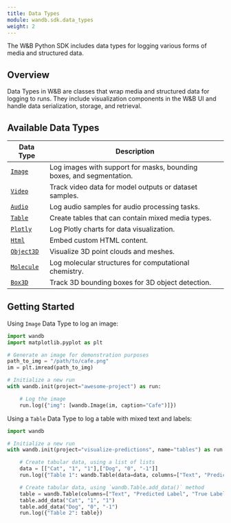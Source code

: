 ```yaml
---
title: Data Types
module: wandb.sdk.data_types
weight: 2
---
```


The W&B Python SDK includes data types for logging various forms of media and structured data. 

## Overview

Data Types in W&B are classes that wrap media and structured data for logging to runs. They include visualization components in the W&B UI and handle data serialization, storage, and retrieval.

## Available Data Types

| Data Type | Description |
|-----------|-------------|
| [`Image`](./Image/) | Log images with support for masks, bounding boxes, and segmentation. |
| [`Video`](./Video/) | Track video data for model outputs or dataset samples. |
| [`Audio`](./Audio/) | Log audio samples for audio processing tasks. |
| [`Table`](./Table/) | Create tables that can contain mixed media types. |
| [`Plotly`](./Plotly/) | Log Plotly charts for data visualization. |
| [`Html`](./Html/) | Embed custom HTML content. |
| [`Object3D`](./Object3D/) | Visualize 3D point clouds and meshes. |
| [`Molecule`](./Molecule/) | Log molecular structures for computational chemistry. |
| [`Box3D`](./box3d/) | Track 3D bounding boxes for 3D object detection. |

## Getting Started

Using `Image` Data Type to log an image:

```python
import wandb
import matplotlib.pyplot as plt

# Generate an image for demonstration purposes
path_to_img = "/path/to/cafe.png"
im = plt.imread(path_to_img)

# Initialize a new run
with wandb.init(project="awesome-project") as run:

    # Log the image
    run.log({"img": [wandb.Image(im, caption="Cafe")]})
```

Using a `Table` Data Type to log a table with mixed text and labels:

```python
import wandb

# Initialize a new run
with wandb.init(project="visualize-predictions", name="tables") as run:

    # Create tabular data, using a list of lists
    data = [["Cat", "1", "1"],["Dog", "0", "-1"]]
    run.log({"Table 1": wandb.Table(data=data, columns=["Text", "Predicted Label", "True Label"])})

    # Create tabular data, using `wandb.Table.add_data()` method
    table = wandb.Table(columns=["Text", "Predicted Label", "True Label"])
    table.add_data("Cat", "1", "1")
    table.add_data("Dog", "0", "-1")
    run.log({"Table 2": table})
```